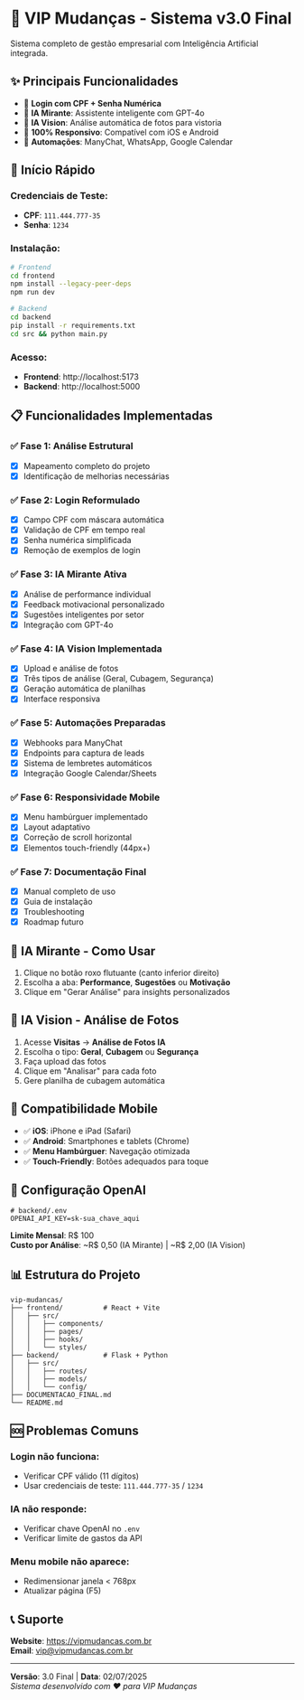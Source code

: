 # 🚛 VIP Mudanças - Sistema v3.0 Final

Sistema completo de gestão empresarial com Inteligência Artificial integrada.

## ✨ Principais Funcionalidades

- 🔐 **Login com CPF + Senha Numérica**
- 🤖 **IA Mirante**: Assistente inteligente com GPT-4o
- 📸 **IA Vision**: Análise automática de fotos para vistoria
- 📱 **100% Responsivo**: Compatível com iOS e Android
- 🔗 **Automações**: ManyChat, WhatsApp, Google Calendar

## 🚀 Início Rápido

### Credenciais de Teste:
- **CPF**: `111.444.777-35`
- **Senha**: `1234`

### Instalação:

```bash
# Frontend
cd frontend
npm install --legacy-peer-deps
npm run dev

# Backend
cd backend
pip install -r requirements.txt
cd src && python main.py
```

### Acesso:
- **Frontend**: http://localhost:5173
- **Backend**: http://localhost:5000

## 📋 Funcionalidades Implementadas

### ✅ Fase 1: Análise Estrutural
- [x] Mapeamento completo do projeto
- [x] Identificação de melhorias necessárias

### ✅ Fase 2: Login Reformulado
- [x] Campo CPF com máscara automática
- [x] Validação de CPF em tempo real
- [x] Senha numérica simplificada
- [x] Remoção de exemplos de login

### ✅ Fase 3: IA Mirante Ativa
- [x] Análise de performance individual
- [x] Feedback motivacional personalizado
- [x] Sugestões inteligentes por setor
- [x] Integração com GPT-4o

### ✅ Fase 4: IA Vision Implementada
- [x] Upload e análise de fotos
- [x] Três tipos de análise (Geral, Cubagem, Segurança)
- [x] Geração automática de planilhas
- [x] Interface responsiva

### ✅ Fase 5: Automações Preparadas
- [x] Webhooks para ManyChat
- [x] Endpoints para captura de leads
- [x] Sistema de lembretes automáticos
- [x] Integração Google Calendar/Sheets

### ✅ Fase 6: Responsividade Mobile
- [x] Menu hambúrguer implementado
- [x] Layout adaptativo
- [x] Correção de scroll horizontal
- [x] Elementos touch-friendly (44px+)

### ✅ Fase 7: Documentação Final
- [x] Manual completo de uso
- [x] Guia de instalação
- [x] Troubleshooting
- [x] Roadmap futuro

## 🤖 IA Mirante - Como Usar

1. Clique no botão roxo flutuante (canto inferior direito)
2. Escolha a aba: **Performance**, **Sugestões** ou **Motivação**
3. Clique em "Gerar Análise" para insights personalizados

## 📸 IA Vision - Análise de Fotos

1. Acesse **Visitas** → **Análise de Fotos IA**
2. Escolha o tipo: **Geral**, **Cubagem** ou **Segurança**
3. Faça upload das fotos
4. Clique em "Analisar" para cada foto
5. Gere planilha de cubagem automática

## 📱 Compatibilidade Mobile

- ✅ **iOS**: iPhone e iPad (Safari)
- ✅ **Android**: Smartphones e tablets (Chrome)
- ✅ **Menu Hambúrguer**: Navegação otimizada
- ✅ **Touch-Friendly**: Botões adequados para toque

## 🔧 Configuração OpenAI

```env
# backend/.env
OPENAI_API_KEY=sk-sua_chave_aqui
```

**Limite Mensal**: R$ 100  
**Custo por Análise**: ~R$ 0,50 (IA Mirante) | ~R$ 2,00 (IA Vision)

## 📊 Estrutura do Projeto

```
vip-mudancas/
├── frontend/          # React + Vite
│   ├── src/
│   │   ├── components/
│   │   ├── pages/
│   │   ├── hooks/
│   │   └── styles/
├── backend/           # Flask + Python
│   ├── src/
│   │   ├── routes/
│   │   ├── models/
│   │   └── config/
├── DOCUMENTACAO_FINAL.md
└── README.md
```

## 🆘 Problemas Comuns

### Login não funciona:
- Verificar CPF válido (11 dígitos)
- Usar credenciais de teste: `111.444.777-35` / `1234`

### IA não responde:
- Verificar chave OpenAI no `.env`
- Verificar limite de gastos da API

### Menu mobile não aparece:
- Redimensionar janela < 768px
- Atualizar página (F5)

## 📞 Suporte

**Website**: https://vipmudancas.com.br  
**Email**: vip@vipmudancas.com.br

---

**Versão**: 3.0 Final | **Data**: 02/07/2025  
*Sistema desenvolvido com ❤️ para VIP Mudanças*

